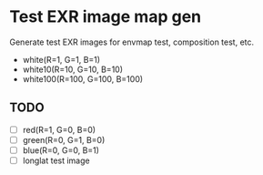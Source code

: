 # Test EXR image map gen

Generate test EXR images for envmap test, composition test, etc.

* white(R=1, G=1, B=1)
* white10(R=10, G=10, B=10)
* white100(R=100, G=100, B=100)


## TODO

* [ ] red(R=1, G=0, B=0)
* [ ] green(R=0, G=1, B=0)
* [ ] blue(R=0, G=0, B=1)
* [ ] longlat test image
